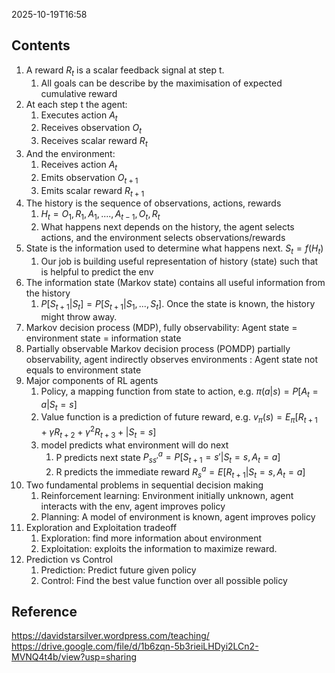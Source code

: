 2025-10-19T16:58
## Contents
1. A reward $R_t$  is a scalar feedback signal at step t. 
	1. All goals can be describe by the maximisation of expected cumulative reward 
2. At each step t the agent:
	1. Executes action $A_t$
	2. Receives observation $O_t$
	3. Receives scalar reward $R_t$
3. And the environment:
	1. Receives action $A_t$
	2. Emits observation $O_{t+1}$
	3. Emits scalar reward $R_{t+1}$
4. The history is the sequence of observations, actions, rewards
	1. $H_{t} = O_1, R_1, A_1, ...., A_{t-1}, O_{t}, R_{t}$
	2. What happens next depends on the history, the agent selects actions, and the environment selects observations/rewards
5. State is the information used to determine what happens next. $S_t = f(H_t)$
	1. Our job is building useful representation of history (state) such that is helpful to predict the env
6. The information state (Markov state) contains all useful information from the history
	1.  $P[S_{t+1} | S_{t}] = P[S_{t+1} | S_1, ..., S_t]$. Once the state is known, the history might throw away.
7. Markov decision process (MDP), fully observability: Agent state = environment state = information state
8. Partially observable Markov decision process (POMDP) partially observability, agent indirectly observes environments : Agent state not equals to environment state
9. Major components of RL agents
	1. Policy, a mapping function from state to action, e.g. $\pi(a|s) = P[A_t = a | S_t = s]$
	2. Value function is a prediction of future reward, e.g. $v_{\pi}(s) = E_{\pi} [R_{t+1}+\gamma R_{t+2} + \gamma^2 R_{t+3} + | S_t= s]$
	3. model predicts what environment will do next
		1. P predicts next state $P^a_{ss'} = P[S_{t+1}=s' | S_t=s, A_t=a]$
		2. R predicts the immediate reward $R^a_s = E[R_{t+1}|S_t=s, A_t=a]$
10. Two fundamental problems in sequential decision making
	1. Reinforcement learning: Environment initially unknown, agent interacts with the env, agent improves policy
	2. Planning: A model of environment is known, agent improves policy
11. Exploration and Exploitation tradeoff
	1. Exploration: find more information about environment
	2. Exploitation: exploits the information to maximize reward.
12. Prediction vs Control
	1. Prediction: Predict future given policy
	2. Control: Find the best value function over all possible policy

## Reference
https://davidstarsilver.wordpress.com/teaching/
https://drive.google.com/file/d/1b6zqn-5b3rieiLHDyi2LCn2-MVNQ4t4b/view?usp=sharing


